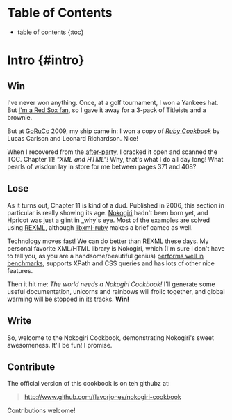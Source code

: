 
Table of Contents
=====

* table of contents
{:toc}


Intro {#intro}
=====

Win
-----

I've never won anything. Once, at a golf tournament, I won a Yankees
hat. But [I'm a Red Sox fan][red-sox-fan], so I gave it away for a
3-pack of Titleists and a brownie.

  [red-sox-fan]: http://flavoriffic.blogspot.com/2004/10/true-story-this-morning-standing-in.html

But at [GoRuCo][goruco] 2009, my ship came in: I won a copy of [_Ruby
Cookbook_][ruby-cookbook] by Lucas Carlson and Leonard
Richardson. Nice!

  [goruco]: http://www.goruco.com/
  [ruby-cookbook]: http://oreilly.com/catalog/9780596523695/

When I recovered from the [after-party][], I cracked it open and scanned
the TOC. Chapter 11! _"XML and HTML"!_ Why, that's what I do all day
long! What pearls of wisdom lay in store for me between pages 371 and
408?

  [after-party]: http://img39.imageshack.us/my.php?image=xek.jpg&via=tfrog

Lose
-----

As it turns out, Chapter 11 is kind of a dud. Published in 2006, this
section in particular is really showing its age. [Nokogiri][] hadn't
been born yet, and Hpricot was just a glint in \_why's eye. Most of
the examples are solved using [REXML][], although [libxml-ruby][]
makes a brief cameo as well.

  [Nokogiri]: http://nokogiri.rubyforge.org/nokogiri/
  [REXML]: http://www.germane-software.com/software/rexml/
  [libxml-ruby]: http://libxml.rubyforge.org/

Technology moves fast! We can do better than REXML these days. My
personal favorite XML/HTML library is Nokogiri, which (I'm sure I
don't have to tell you, as you are a handsome/beautiful genius)
[performs well in benchmarks][xml-truth], supports XPath and CSS
queries and has lots of other nice features.

  [xml-truth]: http://github.com/tenderlove/xml_truth

Then it hit me: _The world needs a Nokogiri Cookbook!_ I'll generate
some useful documentation, unicorns and rainbows will frolic together,
and global warming will be stopped in its tracks. __Win!__


Write
-----

So, welcome to the Nokogiri Cookbook, demonstrating Nokogiri's sweet
awesomeness. It'll be fun! I promise.


Contribute
-----

The official version of this cookbook is on teh githubz at:

> <http://www.github.com/flavorjones/nokogiri-cookbook>

Contributions welcome!
